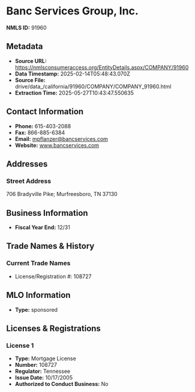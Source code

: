 # Banc Services Group, Inc.

**NMLS ID:** 91960

## Metadata
- **Source URL:** https://nmlsconsumeraccess.org/EntityDetails.aspx/COMPANY/91960
- **Data Timestamp:** 2025-02-14T05:48:43.070Z
- **Source File:** drive/data_/california/91960/COMPANY/COMPANY_91960.html
- **Extraction Time:** 2025-05-27T10:43:47.550635

## Contact Information
- **Phone:** 615-403-2088
- **Fax:** 866-885-6384
- **Email:** mpflanzer@bancservices.com
- **Website:** www.bancservices.com

## Addresses
### Street Address
706 Bradyville Pike; Murfreesboro, TN 37130

## Business Information
- **Fiscal Year End:** 12/31

## Trade Names & History
### Current Trade Names
- License/Registration #: 108727

## MLO Information
- **Type:** sponsored

## Licenses & Registrations

### License 1
- **Type:** Mortgage License
- **Number:** 108727
- **Regulator:** Tennessee
- **Issue Date:** 10/17/2005
- **Authorized to Conduct Business:** No
